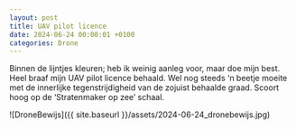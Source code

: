 ```yaml
---
layout: post
title: UAV pilot licence
date: 2024-06-24 00:00:01 +0100
categories: Drone
---
```


Binnen de lijntjes  kleuren; heb ik weinig aanleg voor, maar doe mijn best. Heel braaf mijn  UAV pilot licence behaald. Wel nog steeds ‘n beetje moeite met de  innerlijke tegenstrijdigheid van de zojuist behaalde graad. Scoort hoog  op de ‘Stratenmaker op zee’ schaal.

![DroneBewijs]({{ site.baseurl }}/assets/2024-06-24_dronebewijs.jpg)
